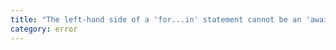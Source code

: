 ```yaml
---
title: "The left-hand side of a 'for...in' statement cannot be an 'await using' declaration."
category: error
---
```

